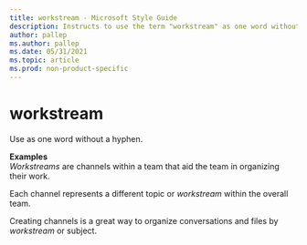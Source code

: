```yaml
---
title: workstream - Microsoft Style Guide
description: Instructs to use the term "workstream" as one word without a hyphen with an example.
author: pallep
ms.author: pallep
ms.date: 05/31/2021
ms.topic: article
ms.prod: non-product-specific
---
```


# workstream

Use as one word without a hyphen.

**Examples**  
*Workstreams* are channels within a team that aid the team in organizing their work. 

Each channel represents a different topic or *workstream* within the overall team. 

Creating channels is a great way to organize conversations and files by *workstream* or subject. 
